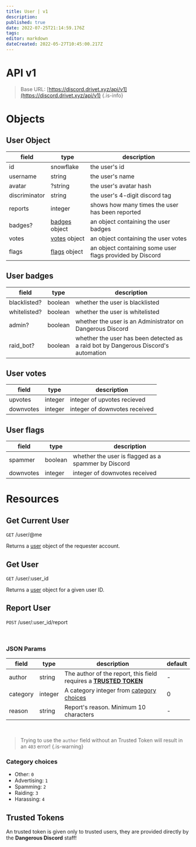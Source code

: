 ```yaml
---
title: User | v1
description: 
published: true
date: 2022-07-25T21:14:59.176Z
tags: 
editor: markdown
dateCreated: 2022-05-27T10:45:00.217Z
---
```


# API v1

> Base URL:
[https://discord.drivet.xyz/api/v1](https://discord.drivet.xyz/api/v1)
{.is-info}

# Objects

## User Object
| field         | type                          | description                                                     |
|---------------|-------------------------------|-----------------------------------------------------------------|
| id            | snowflake                     | the user's id                                                   |
| username      | string                        | the user's name                                                 |
| avatar        | ?string                       | the user's avatar hash                                          |
| discriminator | string                        | the user's 4-digit discord tag                                  |
| reports       | integer                       | shows how many times the user has been reported                 |
| badges?       | [badges](#user-badges) object | an object containing the user badges                            |
| votes         | [votes](#user-votes) object   | an object containing the user votes                             |
| flags         | [flags](#user-flags) object   | an object containing some user flags provided by Discord                             |

## User badges
| field        | type    | description                                               |
|--------------|---------|-----------------------------------------------------------|
| blacklisted? | boolean | whether the user is blacklisted                           |
| whitelisted? | boolean | whether the user is whitelisted                           |
| admin?       | boolean | whether the user is an Administrator on Dangerous Discord |
| raid_bot?    | boolean | whether the user has been detected as a raid bot by Dangerous Discord's automation |

## User votes
| field     | type    | description                   |
|-----------|---------|-------------------------------|
| upvotes   | integer | integer of upvotes recieved   |
| downvotes | integer | integer of downvotes received |

## User flags
| field     | type    | description                                         |
|-----------|---------|-----------------------------------------------------|
| spammer   | boolean | whether the user is flagged as a spammer by Discord |
| downvotes | integer | integer of downvotes received                       |

# Resources

## Get Current User
`GET` /user/@me

Returns a [user](#user-object) object of the requester account.

## Get User
`GET` /user/:user_id

Returns a [user](#user-object) object for a given user ID.

## Report User
`POST` /user/:user_id/report

<br>

### JSON Params
| field    | type    | description                                                                         | default |
|----------|---------|-------------------------------------------------------------------------------------|---------|
| author   | string  | The author of the report, this field requires a [**TRUSTED TOKEN**](#trusted-tokens)| -       |
| category | integer | A category integer from [category choices](#category-choices)                       | 0       |
| reason   | string  | Report's reason. Minimum 10 characters                                              | -       |

<br>

> Trying to use the `author` field without an Trusted Token will result in an `403` error!
{.is-warning}

### Category choices
- Other: `0`
- Advertising: `1`
- Spamming: `2`
- Raiding: `3`
- Harassing: `4`

## Trusted Tokens
An trusted token is given only to trusted users, they are provided directly by the **Dangerous Discord** staff!
